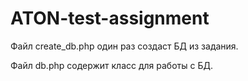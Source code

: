 # ATON-test-assignment

Файл create_db.php один раз создаст БД из задания.

Файл db.php содержит класс для работы с БД.
